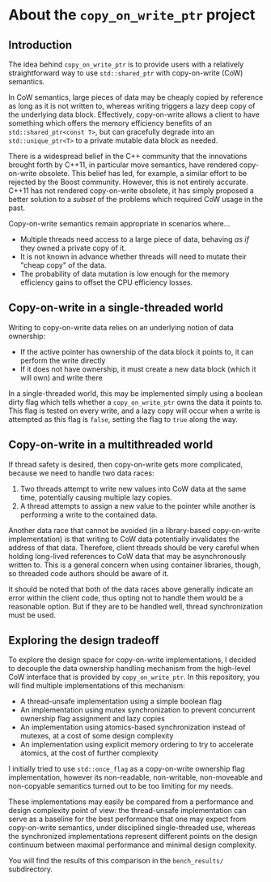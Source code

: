 # About the `copy_on_write_ptr` project

## Introduction

The idea behind `copy_on_write_ptr` is to provide users with a relatively straightforward way to use `std::shared_ptr`
with copy-on-write (CoW) semantics.

In CoW semantics, large pieces of data may be cheaply copied by reference as long as it is not written to, whereas
writing triggers a lazy deep copy of the underlying data block. Effectively, copy-on-write allows a client to have
something which offers the memory efficiency benefits of an `std::shared_ptr<const T>`, but can gracefully degrade into
an `std::unique_ptr<T>` to a private mutable data block as needed.

There is a widespread belief in the C++ community that the innovations brought forth by C++11, in particular move
semantics, have rendered copy-on-write obsolete. This belief has led, for example, a similar effort to be rejected by
the Boost community. However, this is not entirely accurate. C++11 has not rendered copy-on-write obsolete, it has
simply proposed a better solution to a *subset* of the problems which required CoW usage in the past.

Copy-on-write semantics remain appropriate in scenarios where...

   - Multiple threads need access to a large piece of data, behaving *as if* they owned a private copy of it.
   - It is not known in advance whether threads will need to mutate their "cheap copy" of the data.
   - The probability of data mutation is low enough for the memory efficiency gains to offset the CPU efficiency losses.


## Copy-on-write in a single-threaded world

Writing to copy-on-write data relies on an underlying notion of data ownership:

   - If the active pointer has ownership of the data block it points to, it can perform the write directly
   - If it does not have ownership, it must create a new data block (which it will own) and write there

In a single-threaded world, this may be implemented simply using a boolean dirty flag which tells whether a
`copy_on_write_ptr` owns the data it points to. This flag is tested on every write, and a lazy copy will occur when a
write is attempted as this flag is `false`, setting the flag to `true` along the way.


## Copy-on-write in a multithreaded world

If thread safety is desired, then copy-on-write gets more complicated, because we need to handle two data races:

   1. Two threads attempt to write new values into CoW data at the same time, potentially causing multiple lazy copies.
   2. A thread attempts to assign a new value to the pointer while another is performing a write to the contained data.

Another data race that cannot be avoided (in a library-based copy-on-write implementation) is that writing to CoW data
potentially invalidates the address of that data. Therefore, client threads should be very careful when holding
long-lived references to CoW data that may be asynchronously written to. This is a general concern when using container
libraries, though, so threaded code authors should be aware of it.

It should be noted that both of the data races above generally indicate an error within the client code, thus opting not
to handle them would be a reasonable option. But if they are to be handled well, thread synchronization must be used.


## Exploring the design tradeoff

To explore the design space for copy-on-write implementations, I decided to decouple the data ownership handling
mechanism from the high-level CoW interface that is provided by `copy_on_write_ptr`. In this repository, you will find
multiple implementations of this mechanism:

- A thread-unsafe implementation using a simple boolean flag
- An implementation using mutex synchronization to prevent concurrent ownership flag assignment and lazy copies
- An implementation using atomics-based synchronization instead of mutexes, at a cost of some design complexity
- An implementation using explicit memory ordering to try to accelerate atomics, at the cost of further complexity

I initially tried to use `std::once_flag` as a copy-on-write ownership flag implementation, however its non-readable,
non-writable, non-moveable and non-copyable semantics turned out to be too limiting for my needs.

These implementations may easily be compared from a performance and design complexity point of view: the thread-unsafe
implementation can serve as a baseline for the best performance that one may expect from copy-on-write semantics, under
disciplined single-threaded use, whereas the synchronized implementations represent different points on the design
continuum between maximal performance and minimal design complexity.

You will find the results of this comparison in the `bench_results/` subdirectory.
